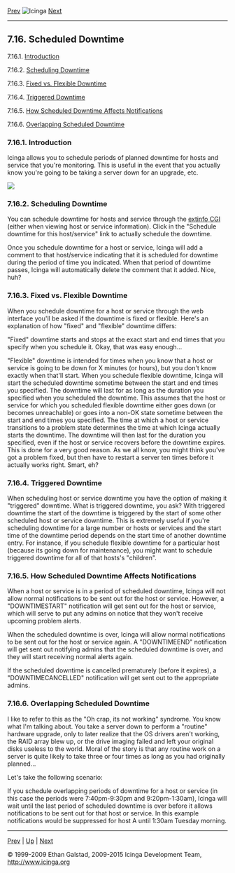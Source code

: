 [Prev](perfdata.md) ![Icinga](../images/logofullsize.png "Icinga") [Next](recurring_downtimes.md)

* * * * *

7.16. Scheduled Downtime
------------------------

7.16.1. [Introduction](downtime.md#introduction)

7.16.2. [Scheduling Downtime](downtime.md#schedule)

7.16.3. [Fixed vs. Flexible Downtime](downtime.md#fixedvsflexible)

7.16.4. [Triggered Downtime](downtime.md#triggered)

7.16.5. [How Scheduled Downtime Affects
Notifications](downtime.md#affectednotifications)

7.16.6. [Overlapping Scheduled Downtime](downtime.md#overlapping)

### 7.16.1. Introduction

Icinga allows you to schedule periods of planned downtime for hosts and
service that you're monitoring. This is useful in the event that you
actually know you're going to be taking a server down for an upgrade,
etc.

![](../images/downtime.png)

### 7.16.2. Scheduling Downtime

You can schedule downtime for hosts and service through the [extinfo
CGI](cgis.md#cgis-extinfo_cgi) (either when viewing host or service
information). Click in the "Schedule downtime for this host/service"
link to actually schedule the downtime.

Once you schedule downtime for a host or service, Icinga will add a
comment to that host/service indicating that it is scheduled for
downtime during the period of time you indicated. When that period of
downtime passes, Icinga will automatically delete the comment that it
added. Nice, huh?

### 7.16.3. Fixed vs. Flexible Downtime

When you schedule downtime for a host or service through the web
interface you'll be asked if the downtime is fixed or flexible. Here's
an explanation of how "fixed" and "flexible" downtime differs:

"Fixed" downtime starts and stops at the exact start and end times that
you specify when you schedule it. Okay, that was easy enough...

"Flexible" downtime is intended for times when you know that a host or
service is going to be down for X minutes (or hours), but you don't know
exactly when that'll start. When you schedule flexible downtime, Icinga
will start the scheduled downtime sometime between the start and end
times you specified. The downtime will last for as long as the duration
you specified when you scheduled the downtime. This assumes that the
host or service for which you scheduled flexible downtime either goes
down (or becomes unreachable) or goes into a non-OK state sometime
between the start and end times you specified. The time at which a host
or service transitions to a problem state determines the time at which
Icinga actually starts the downtime. The downtime will then last for the
duration you specified, even if the host or service recovers before the
downtime expires. This is done for a very good reason. As we all know,
you might think you've got a problem fixed, but then have to restart a
server ten times before it actually works right. Smart, eh?

### 7.16.4. Triggered Downtime

When scheduling host or service downtime you have the option of making
it "triggered" downtime. What is triggered downtime, you ask? With
triggered downtime the start of the downtime is triggered by the start
of some other scheduled host or service downtime. This is extremely
useful if you're scheduling downtime for a large number or hosts or
services and the start time of the downtime period depends on the start
time of another downtime entry. For instance, if you schedule flexible
downtime for a particular host (because its going down for maintenance),
you might want to schedule triggered downtime for all of that hosts's
"children".

### 7.16.5. How Scheduled Downtime Affects Notifications

When a host or service is in a period of scheduled downtime, Icinga will
not allow normal notifications to be sent out for the host or service.
However, a "DOWNTIMESTART" notification will get sent out for the host
or service, which will serve to put any admins on notice that they won't
receive upcoming problem alerts.

When the scheduled downtime is over, Icinga will allow normal
notifications to be sent out for the host or service again. A
"DOWNTIMEEND" notification will get sent out notifying admins that the
scheduled downtime is over, and they will start receiving normal alerts
again.

If the scheduled downtime is cancelled prematurely (before it expires),
a "DOWNTIMECANCELLED" notification will get sent out to the appropriate
admins.

### 7.16.6. Overlapping Scheduled Downtime

I like to refer to this as the "Oh crap, its not working" syndrome. You
know what I'm talking about. You take a server down to perform a
"routine" hardware upgrade, only to later realize that the OS drivers
aren't working, the RAID array blew up, or the drive imaging failed and
left your original disks useless to the world. Moral of the story is
that any routine work on a server is quite likely to take three or four
times as long as you had originally planned...

Let's take the following scenario:






If you schedule overlapping periods of downtime for a host or service
(in this case the periods were 7:40pm-9:30pm and 9:20pm-1:30am), Icinga
will wait until the last period of scheduled downtime is over before it
allows notifications to be sent out for that host or service. In this
example notifications would be suppressed for host A until 1:30am
Tuesday morning.

* * * * *

[Prev](perfdata.md) | [Up](ch07.md) | [Next](recurring_downtimes.md)






© 1999-2009 Ethan Galstad, 2009-2015 Icinga Development Team,
http://www.icinga.org
